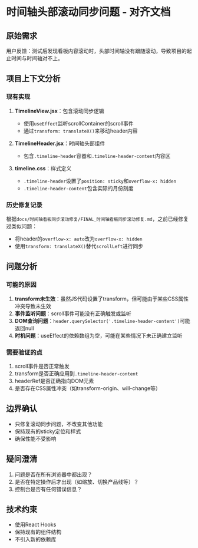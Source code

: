 # 时间轴头部滚动同步问题 - 对齐文档

## 原始需求
用户反馈：测试后发现看板内容滚动时，头部时间轴没有跟随滚动，导致项目的起止时间与时间轴对不上。

## 项目上下文分析

### 现有实现
1. **TimelineView.jsx**：包含滚动同步逻辑
   - 使用`useEffect`监听scrollContainer的scroll事件
   - 通过`transform: translateX()`来移动header内容
   
2. **TimelineHeader.jsx**：时间轴头部组件
   - 包含`.timeline-header`容器和`.timeline-header-content`内容区
   
3. **timeline.css**：样式定义
   - `.timeline-header`设置了`position: sticky`和`overflow-x: hidden`
   - `.timeline-header-content`包含实际的月份刻度

### 历史修复记录
根据`docs/时间轴看板同步滚动修复/FINAL_时间轴看板同步滚动修复.md`，之前已经修复过类似问题：
- 将header的`overflow-x: auto`改为`overflow-x: hidden`
- 使用`transform: translateX()`替代`scrollLeft`进行同步

## 问题分析

### 可能的原因
1. **transform未生效**：虽然JS代码设置了transform，但可能由于某些CSS属性冲突导致未生效
2. **事件监听问题**：scroll事件可能没有正确触发或监听
3. **DOM查询问题**：`header.querySelector('.timeline-header-content')`可能返回null
4. **时机问题**：useEffect的依赖数组为空，可能在某些情况下未正确建立监听

### 需要验证的点
1. scroll事件是否正常触发
2. transform是否正确应用到`.timeline-header-content`
3. headerRef是否正确指向DOM元素
4. 是否存在CSS属性冲突（如transform-origin、will-change等）

## 边界确认
- 只修复滚动同步问题，不改变其他功能
- 保持现有的sticky定位和样式
- 确保性能不受影响

## 疑问澄清
1. 问题是否在所有浏览器中都出现？
2. 是否在特定操作后才出现（如缩放、切换产品线等）？
3. 控制台是否有任何错误信息？

## 技术约束
- 使用React Hooks
- 保持现有的组件结构
- 不引入新的依赖库
